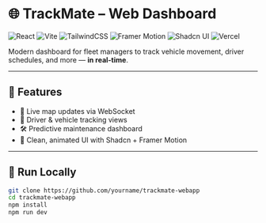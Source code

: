 # 🌐 TrackMate – Web Dashboard

![React](https://img.shields.io/badge/React-18-blue?logo=react)
![Vite](https://img.shields.io/badge/Vite-⚡️UltraFast-purple?logo=vite)
![TailwindCSS](https://img.shields.io/badge/TailwindCSS-✂️-06B6D4?logo=tailwindcss&logoColor=white)
![Framer Motion](https://img.shields.io/badge/Framer_Motion-🌀-black)
![Shadcn UI](https://img.shields.io/badge/Shadcn_UI-🎩-111827)
![Vercel](https://img.shields.io/badge/Deployed-Vercel-black?logo=vercel)

Modern dashboard for fleet managers to track vehicle movement, driver schedules, and more — **in real-time**.

---

## 🎯 Features

- 📡 Live map updates via WebSocket  
- 🚛 Driver & vehicle tracking views  
- 🛠️ Predictive maintenance dashboard  
- 💅 Clean, animated UI with Shadcn + Framer Motion

---

## 🚀 Run Locally

```bash
git clone https://github.com/yourname/trackmate-webapp
cd trackmate-webapp
npm install
npm run dev
